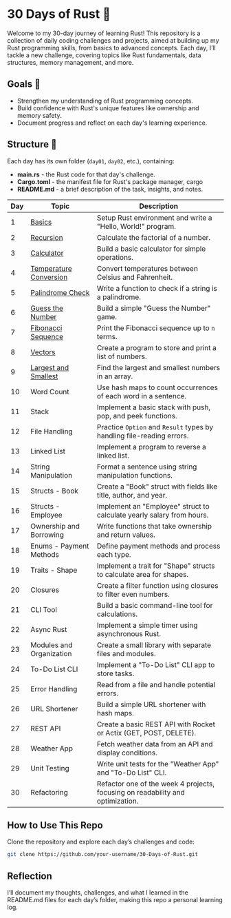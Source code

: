 # 30 Days of Rust 🦀

Welcome to my 30-day journey of learning Rust! This repository is a collection of daily coding challenges and projects, aimed at building up my Rust programming skills, from basics to advanced concepts. Each day, I’ll tackle a new challenge, covering topics like Rust fundamentals, data structures, memory management, and more.

## Goals 🎯
- Strengthen my understanding of Rust programming concepts.
- Build confidence with Rust's unique features like ownership and memory safety.
- Document progress and reflect on each day's learning experience.

## Structure 📁
Each day has its own folder (`day01`, `day02`, etc.), containing:
- **main.rs** - the Rust code for that day's challenge.
- **Cargo.toml** - the manifest file for Rust's package manager, cargo
- **README.md** - a brief description of the task, insights, and notes.

| Day | Topic                                                                                                              | Description                                                                 |
| --- |--------------------------------------------------------------------------------------------------------------------| --------------------------------------------------------------------------- |
| 1   | [Basics](https://github.com/alimovshohrukh/30-days-of-rust/tree/main/day01_hello_world)                            | Setup Rust environment and write a "Hello, World!" program.                |
| 2   | [Recursion](https://github.com/alimovshohrukh/30-days-of-rust/tree/main/day02_factorial)                           | Calculate the factorial of a number.                                       |
| 3   | [Calculator](https://github.com/alimovshohrukh/30-days-of-rust/tree/main/day03_calculator)                         | Build a basic calculator for simple operations.                           |
| 4   | [Temperature Conversion](https://github.com/alimovshohrukh/30-days-of-rust/tree/main/day04_temperature_conversion) | Convert temperatures between Celsius and Fahrenheit.                      |
| 5   | [Palindrome Check](https://github.com/alimovshohrukh/30-days-of-rust/tree/main/day05_palindrome)                   | Write a function to check if a string is a palindrome.                    |
| 6   | [Guess the Number](https://github.com/alimovshohrukh/30-days-of-rust/tree/main/day06_number_guess)                 | Build a simple "Guess the Number" game.                                   |
| 7   | [Fibonacci Sequence](https://github.com/alimovshohrukh/30-days-of-rust/tree/main/day07_fibonacci)                  | Print the Fibonacci sequence up to `n` terms.                             |
| 8   | [Vectors](https://github.com/alimovshohrukh/30-days-of-rust/tree/main/day08_vectors)                               | Create a program to store and print a list of numbers.                    |
| 9   | [Largest and Smallest](https://github.com/alimovshohrukh/30-days-of-rust/tree/main/day09_largest_smallest)         | Find the largest and smallest numbers in an array.                        |
| 10  | Word Count                                                                                                         | Use hash maps to count occurrences of each word in a sentence.            |
| 11  | Stack                                                                                                              | Implement a basic stack with push, pop, and peek functions.               |
| 12  | File Handling                                                                                                      | Practice `Option` and `Result` types by handling file-reading errors.     |
| 13  | Linked List                                                                                                        | Implement a program to reverse a linked list.                             |
| 14  | String Manipulation                                                                                                | Format a sentence using string manipulation functions.                    |
| 15  | Structs - Book                                                                                                     | Create a "Book" struct with fields like title, author, and year.          |
| 16  | Structs - Employee                                                                                                 | Implement an "Employee" struct to calculate yearly salary from hours.     |
| 17  | Ownership and Borrowing                                                                                            | Write functions that take ownership and return values.                   |
| 18  | Enums - Payment Methods                                                                                            | Define payment methods and process each type.                           |
| 19  | Traits - Shape                                                                                                     | Implement a trait for "Shape" structs to calculate area for shapes.       |
| 20  | Closures                                                                                                           | Create a filter function using closures to filter even numbers.           |
| 21  | CLI Tool                                                                                                           | Build a basic command-line tool for calculations.                         |
| 22  | Async Rust                                                                                                         | Implement a simple timer using asynchronous Rust.                         |
| 23  | Modules and Organization                                                                                           | Create a small library with separate files and modules.               |
| 24  | To-Do List CLI                                                                                                     | Implement a "To-Do List" CLI app to store tasks.                          |
| 25  | Error Handling                                                                                                     | Read from a file and handle potential errors.                             |
| 26  | URL Shortener                                                                                                      | Build a simple URL shortener with hash maps.                              |
| 27  | REST API                                                                                                           | Create a basic REST API with Rocket or Actix (GET, POST, DELETE).         |
| 28  | Weather App                                                                                                        | Fetch weather data from an API and display conditions.                    |
| 29  | Unit Testing                                                                                                       | Write unit tests for the "Weather App" and "To-Do List" CLI.              |
| 30  | Refactoring                                                                                                        | Refactor one of the week 4 projects, focusing on readability and optimization. |

## How to Use This Repo
Clone the repository and explore each day’s challenges and code:

```bash
git clone https://github.com/your-username/30-Days-of-Rust.git
```

## Reflection
I’ll document my thoughts, challenges, and what I learned in the README.md files for each day’s folder, making this repo a personal learning log.
